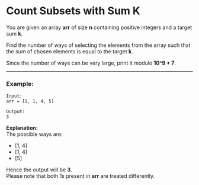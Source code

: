 # Count Subsets with Sum K

You are given an array **arr** of size **n** containing positive integers and a target sum **k**.

Find the number of ways of selecting the elements from the array such that the sum of chosen elements is equal to the target **k**.

Since the number of ways can be very large, print it modulo **10^9 + 7**.

---

### Example:

```
Input:
arr = [1, 1, 4, 5]

Output:
3
```

**Explanation:**  
The possible ways are:

- [1, 4]
- [1, 4]
- [5]

Hence the output will be **3**.  
Please note that both 1s present in **arr** are treated differently.

